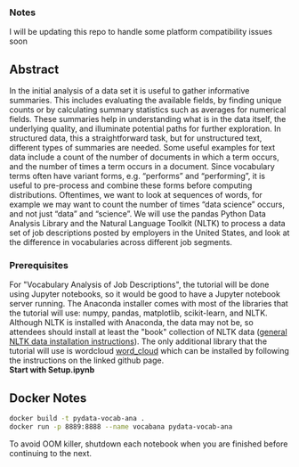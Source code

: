 ### Notes
I will be updating this repo to handle some platform compatibility issues soon

## Abstract
In the initial analysis of a data set it is useful to gather informative 
summaries. This includes evaluating the available fields, by finding unique 
counts or by calculating summary statistics such as averages for numerical 
fields. These summaries help in understanding what is in the data itself, the 
underlying quality, and illuminate potential paths for further exploration. In 
structured data, this a straightforward task, but for unstructured text, 
different types of summaries are needed. Some useful examples for text data 
include a count of the number of documents in which a term occurs, and the 
number of times a term occurs in a document. Since vocabulary terms often have 
variant forms, e.g. “performs” and “performing”, it is useful to pre-process 
and combine these forms before computing distributions. Oftentimes, we want to 
look at sequences of words, for example we may want to count the number of 
times “data science” occurs, and not just “data” and “science”. We will use the 
pandas Python Data Analysis Library and the Natural Language Toolkit (NLTK) to 
process a data set of job descriptions posted by employers in the United 
States, and look at the difference in vocabularies across different job 
segments.

### Prerequisites
For "Vocabulary Analysis of Job Descriptions", the tutorial will be done using 
Jupyter notebooks, so it would be good to have a Jupyter notebook server 
running. The Anaconda installer comes with most of the libraries that the 
tutorial will use: numpy, pandas, matplotlib, scikit-learn, and NLTK. Although 
NLTK is installed with Anaconda, the data may not be, so attendees should 
install at least the "book" collection of NLTK data ([general NLTK data 
installation instructions](http://www.nltk.org/data.html)). The only additional library that the tutorial will 
use is wordcloud [word_cloud](https://github.com/amueller/word_cloud) which can be installed by following the instructions 
on the linked github page.  
**Start with Setup.ipynb**

## Docker Notes
```bash
docker build -t pydata-vocab-ana .
docker run -p 8889:8888 --name vocabana pydata-vocab-ana
```
To avoid OOM killer, shutdown each notebook when you are finished before continuing to the next.
